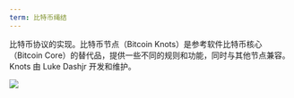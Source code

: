 ```yaml
---
term: 比特币绳结
---
```

比特币协议的实现。比特币节点（Bitcoin Knots）是参考软件比特币核心（Bitcoin Core）的替代品，提供一些不同的规则和功能，同时与其他节点兼容。Knots 由 Luke Dashjr 开发和维护。

![](../../dictionnaire/assets/51.webp)